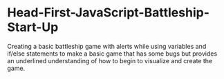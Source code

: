 # Head-First-JavaScript-Battleship-Start-Up
Creating a basic battleship game with alerts while using variables and if/else statements to make a basic game that has some bugs but provides an underlined understanding of how to begin to visualize and create the game. 
